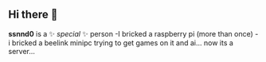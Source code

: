 ## Hi there 👋
**ssnnd0** is a ✨ _special_ ✨ person
-I bricked a raspberry pi (more than once)
-i bricked a beelink minipc trying to get games on it and ai... now its a server...
